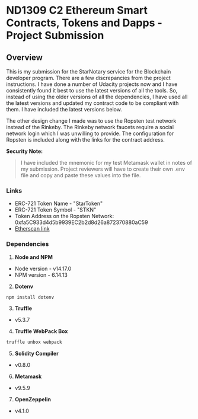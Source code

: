 # ND1309 C2 Ethereum Smart Contracts, Tokens and Dapps - Project Submission


## Overview

This is my submission for the StarNotary service for the Blockchain developer program. There are a few discrepancies from the project instructions. I have done a number of Udacity projects now and I have consistently found it best to use the latest versions of all the tools. So, instead of using the older versions of all the dependencies, I have used all the latest versions and updated my contract code to be compliant with them. I have included the latest versions below.

The other design change I made was to use the Ropsten test network instead of the Rinkeby. The Rinkeby network faucets require a social network login which I was unwilling to provide. The configuration for Ropsten is included along with the links for the contract address. 

**Security Note:**
> I have included the mnemonic for my test Metamask wallet in notes of my submission. Project reviewers will have to create their own .env file and copy and paste these values into the file.

### Links

- ERC-721 Token Name - "StarToken"
- ERC-721 Token Symbol - "STKN"
- Token Address on the Ropsten Network: 0xfa5C933d4d5b9939EC2b2d8d26a872370880aC59
- [Etherscan link](https://ropsten.etherscan.io/address/0xfa5c933d4d5b9939ec2b2d8d26a872370880ac59)

### Dependencies
1. **Node and NPM**
-  Node version - v14.17.0
-  NPM version - 6.14.13

2. **Dotenv**
```bash
npm install dotenv
```

3. **Truffle** 
-  v5.3.7

4. **Truffle WebPack Box**
```bash
truffle unbox webpack
```

5. **Solidity Compiler**
- v0.8.0

6. **Metamask**
- v9.5.9

7. **OpenZeppelin**
- v4.1.0



